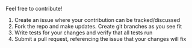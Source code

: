 Feel free to contribute!

1. Create an issue where your contribution can be tracked/discussed
2. Fork the repo and make updates. Create git branches as you see fit
3. Write tests for your changes and verify that all tests run
5. Submit a pull request, referencing the issue that your changes will fix
